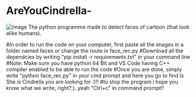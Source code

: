 # AreYouCindrella-
![image](https://user-images.githubusercontent.com/94554260/175785821-1cdb8a92-8036-4c68-ac1b-0180a88599bd.png)
The python programme made to detect faces of cartoon (that look alike humans).

 #In order to run the code on your computer, first paste all the images in a folder named faces or change the route in face_rec.py
 #Download all the dependcies by writing "pip install -r requirements.txt" in your command line
 #Note: Make sure you have python 64 Bit and VS Code having C++ compiler enabled to be able to run the code
 #Once you are done, simply write "python face_rec.py" in your cmd prompt and here you go to find Is She is Cindrella you are looking for :)!!
 #to stop the program i hope you know what we write, right?;)..yeah "Ctrl+c" in command prompt!!
